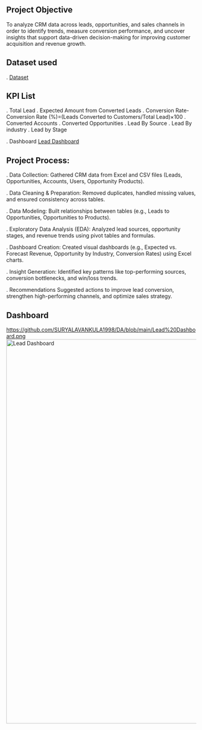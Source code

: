 
## Project Objective
To analyze CRM data across leads, opportunities, and sales channels in order to identify trends, measure conversion performance, and uncover insights that support data-driven decision-making for improving customer acquisition and revenue growth.

## Dataset used
. <a href="https://github.com/SURYALAVANKULA1998/DA/blob/main/Excel.xlsx">Dataset</a>

## KPI List
 . Total Lead
 . Expected Amount from Converted Leads 
 . Conversion Rate-Conversion Rate (%)=(Leads Converted to Customers/Total Lead​)×100
 . Converted Accounts
 . Converted Opportunities
 . Lead By Source
 . Lead By industry
 . Lead by Stage

 . Dashboard <a href="https://github.com/SURYALAVANKULA1998/DA/blob/main/Lead%20Dashboard.png">Lead Dashboard</a>
 ## Project Process:
. Data Collection:
  Gathered CRM data from Excel and CSV files (Leads, Opportunities, Accounts, Users, Opportunity Products).

. Data Cleaning & Preparation:
  Removed duplicates, handled missing values, and ensured consistency across tables.

. Data Modeling:
  Built relationships between tables (e.g., Leads to Opportunities, Opportunities to Products).

. Exploratory Data Analysis (EDA):
  Analyzed lead sources, opportunity stages, and revenue trends using pivot tables and formulas.

. Dashboard Creation:
  Created visual dashboards (e.g., Expected vs. Forecast Revenue, Opportunity by Industry, Conversion Rates) using Excel charts.

. Insight Generation:
  Identified key patterns like top-performing sources, conversion bottlenecks, and win/loss trends.

. Recommendations
  Suggested actions to improve lead conversion, strengthen high-performing channels, and optimize sales strategy.
## Dashboard
https://github.com/SURYALAVANKULA1998/DA/blob/main/Lead%20Dashboard.png
<img width="2200" height="1020" alt="Lead Dashboard" src="https://github.com/user-attachments/assets/8e088047-6594-45b5-bea0-86e066e660ba" />

